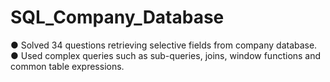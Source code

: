 # SQL_Company_Database

●	Solved 34 questions retrieving selective fields from company database.
●	Used complex queries such as sub-queries, joins, window functions and common table expressions.
